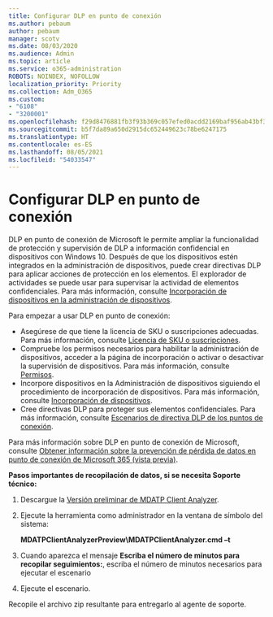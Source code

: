 ```yaml
---
title: Configurar DLP en punto de conexión
ms.author: pebaum
author: pebaum
manager: scotv
ms.date: 08/03/2020
ms.audience: Admin
ms.topic: article
ms.service: o365-administration
ROBOTS: NOINDEX, NOFOLLOW
localization_priority: Priority
ms.collection: Adm_O365
ms.custom:
- "6108"
- "3200001"
ms.openlocfilehash: f29d8476881fb3f93b369c057efed0acdd2169baf956ab43bf3c0ade527e9437
ms.sourcegitcommit: b5f7da89a650d2915dc652449623c78be6247175
ms.translationtype: HT
ms.contentlocale: es-ES
ms.lasthandoff: 08/05/2021
ms.locfileid: "54033547"
---
```

# <a name="configure-endpoint-dlp"></a>Configurar DLP en punto de conexión

DLP en punto de conexión de Microsoft le permite ampliar la funcionalidad de protección y supervisión de DLP a información confidencial en dispositivos con Windows 10. Después de que los dispositivos estén integrados en la administración de dispositivos, puede crear directivas DLP para aplicar acciones de protección en los elementos. El explorador de actividades se puede usar para supervisar la actividad de elementos confidenciales. Para más información, consulte [Incorporación de dispositivos en la administración de dispositivos](/microsoft-365/compliance/endpoint-dlp-getting-started#onboarding-devices-into-device-management).  

Para empezar a usar DLP en punto de conexión:

- Asegúrese de que tiene la licencia de SKU o suscripciones adecuadas. Para más información, consulte [Licencia de SKU o suscripciones](/microsoft-365/compliance/endpoint-dlp-getting-started#skusubscriptions-licensing).
- Compruebe los permisos necesarios para habilitar la administración de dispositivos, acceder a la página de incorporación o activar o desactivar la supervisión de dispositivos. Para más información, consulte [Permisos](/microsoft-365/compliance/endpoint-dlp-getting-started#permissions).
- Incorpore dispositivos en la Administración de dispositivos siguiendo el procedimiento de incorporación de dispositivos. Para más información, consulte [Incorporación de dispositivos](/microsoft-365/compliance/endpoint-dlp-getting-started#onboarding-devices). 
- Cree directivas DLP para proteger sus elementos confidenciales. Para más información, consulte [Escenarios de directiva DLP de los puntos de conexión](/microsoft-365/compliance/endpoint-dlp-using?view=o365-worldwide#endpoint-dlp-policy-scenarios).

Para más información sobre DLP en punto de conexión de Microsoft, consulte [Obtener información sobre la prevención de pérdida de datos en punto de conexión de Microsoft 365 (vista previa)](/microsoft-365/compliance/endpoint-dlp-learn-about).

**Pasos importantes de recopilación de datos, si se necesita Soporte técnico:**

1. Descargue la [Versión preliminar de MDATP Client Analyzer](https://aka.ms/betamdatpanalyzer).
1. Ejecute la herramienta como administrador en la ventana de símbolo del sistema:

    **MDATPClientAnalyzerPreview\MDATPClientAnalyzer.cmd –t**

1. Cuando aparezca el mensaje **Escriba el número de minutos para recopilar seguimientos:**, escriba el número de minutos necesarios para ejecutar el escenario
1. Ejecute el escenario.

Recopile el archivo zip resultante para entregarlo al agente de soporte.
